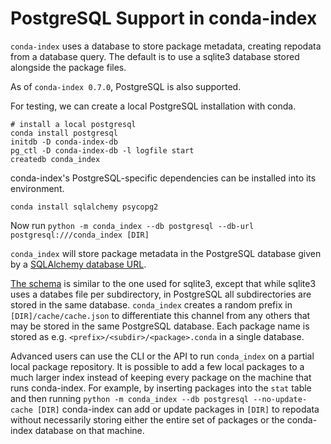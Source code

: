 # PostgreSQL Support in conda-index

`conda-index` uses a database to store package metadata, creating repodata from
a database query. The default is to use a sqlite3 database stored alongside the
package files.

As of `conda-index 0.7.0`, PostgreSQL is also supported.

For testing, we can create a local PostgreSQL installation with conda.
```
# install a local postgresql
conda install postgresql
initdb -D conda-index-db
pg_ctl -D conda-index-db -l logfile start
createdb conda_index
```

conda-index's PostgreSQL-specific dependencies can be installed into its
environment.
```
conda install sqlalchemy psycopg2
```

Now run `python -m conda_index --db postgresql --db-url postgresql:///conda_index [DIR]`

`conda_index` will store package metadata in the PostgreSQL database given by a
[SQLAlchemy database
URL](https://docs.sqlalchemy.org/en/20/core/engines.html#database-urls).

[The
schema](https://github.com/conda/conda-index/blob/main/conda_index/postgres/model.py)
is similar to the one used for sqlite3, except that while sqlite3 uses a databes
file per subdirectory, in PostgreSQL all subdirectories are stored in the same
database. `conda_index` creates a random prefix in `[DIR]/cache/cache.json` to
differentiate this channel from any others that may be stored in the same
PostgreSQL database. Each package name is stored as e.g.
`<prefix>/<subdir>/<package>.conda` in a single database.

Advanced users can use the CLI or the API to run `conda_index` on a partial
local package repository. It is possible to add a few local packages to a much
larger index instead of keeping every package on the machine that runs
conda-index. For example, by inserting packages into the `stat` table and then
running `python -m conda_index --db postgresql --no-update-cache [DIR]`
conda-index can add or update packages in `[DIR]` to repodata without
necessarily storing either the entire set of packages or the conda-index
database on that machine.
